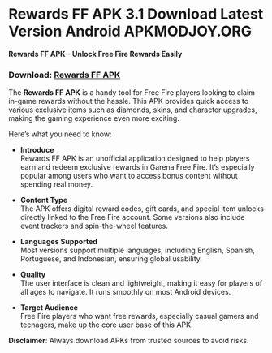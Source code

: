 ﻿# Rewards FF APK 3.1 Download Latest Version Android APKMODJOY.ORG
**Rewards FF APK – Unlock Free Fire Rewards Easily**
### Download: [Rewards FF APK](https://rewards-ff.apkmodjoy.org/)
The **Rewards FF APK** is a handy tool for Free Fire players looking to claim in-game rewards without the hassle. This APK provides quick access to various exclusive items such as diamonds, skins, and character upgrades, making the gaming experience even more exciting.

Here’s what you need to know:

-   **Introduce**  
    Rewards FF APK is an unofficial application designed to help players earn and redeem exclusive rewards in Garena Free Fire. It’s especially popular among users who want to access bonus content without spending real money.
    
-   **Content Type**  
    The APK offers digital reward codes, gift cards, and special item unlocks directly linked to the Free Fire account. Some versions also include event trackers and spin-the-wheel features.
    
-   **Languages Supported**  
    Most versions support multiple languages, including English, Spanish, Portuguese, and Indonesian, ensuring global usability.
    
-   **Quality**  
    The user interface is clean and lightweight, making it easy for players of all ages to navigate. It runs smoothly on most Android devices.
    
-   **Target Audience**  
    Free Fire players who want free rewards, especially casual gamers and teenagers, make up the core user base of this APK.
    

**Disclaimer**: Always download APKs from trusted sources to avoid risks.

